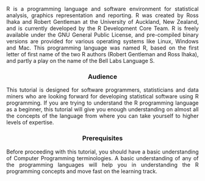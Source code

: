 <div align='justify'>

R is a programming language and software environment for statistical analysis, graphics representation and reporting. R was created by Ross Ihaka and Robert Gentleman at the University of Auckland, New Zealand, and is currently developed by the R Development Core Team. R is freely available under the GNU General Public License, and pre-compiled binary versions are provided for various operating systems like Linux, Windows and Mac. This programming language was named R, based on the first letter of first name of the two R authors (Robert Gentleman and Ross Ihaka), and partly a play on the name of the Bell Labs Language S.

### <div align='center'>Audience</div>

This tutorial is designed for software programmers, statisticians and data miners who are looking forward for developing statistical software using R programming. If you are trying to understand the R programming language as a beginner, this tutorial will give you enough understanding on almost all the concepts of the language from where you can take yourself to higher levels of expertise.

### <div align='center'>Prerequisites</div>

Before proceeding with this tutorial, you should have a basic understanding of Computer Programming terminologies. A basic understanding of any of the programming languages will help you in understanding the R programming concepts and move fast on the learning track.

</div>